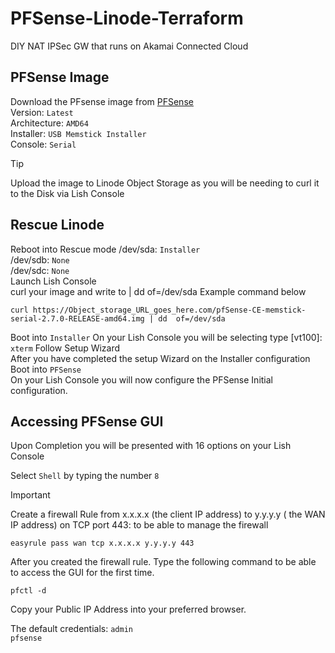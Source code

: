 # PFSense-Linode-Terraform
DIY NAT IPSec GW that runs on Akamai Connected Cloud

## PFSense Image
Download the PFsense image from [PFSense](https://www.pfsense.org/download/)  
Version: `Latest`  
Architecture: `AMD64`    
Installer: `USB Memstick Installer`  
Console: `Serial`  

> [!TIP]
> Upload the image to Linode Object Storage as you will be needing to curl it to the Disk via Lish Console

## Rescue Linode
Reboot into Rescue mode
/dev/sda: `Installer`  
/dev/sdb: `None`  
/dev/sdc: `None`  
Launch Lish Console  
curl your image and write to | dd  of=/dev/sda 
Example command below
```
curl https://Object_storage_URL_goes_here.com/pfSense-CE-memstick-serial-2.7.0-RELEASE-amd64.img | dd  of=/dev/sda
```
Boot into `Installer` 
On your Lish Console you will be selecting type [vt100]: `xterm` Follow Setup Wizard  
After you have completed the setup Wizard on the Installer configuration Boot into `PFSense`  
On your Lish Console you will now configure the PFSense Initial configuration.  

## Accessing PFSense GUI
Upon Completion you will be presented with 16 options on your Lish Console  

Select `Shell` by typing the number `8`  
>[!IMPORTANT]
>Create a firewall Rule from x.x.x.x (the client IP address) to y.y.y.y ( the WAN IP address) on TCP port 443: to be able to manage the firewall
 ```
 easyrule pass wan tcp x.x.x.x y.y.y.y 443  
 ```

After you created the firewall rule. Type the following command to be able to access the GUI for the first time.
```
pfctl -d
```

Copy your Public IP Address into your preferred browser.  

The default credentials:
`admin`  
`pfsense`  